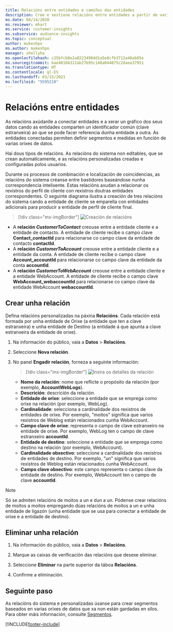 ```yaml
---
title: Relacións entre entidades e camiños das entidades
description: Cree e xestione relacións entre entidades a partir de varias fontes de datos.
ms.date: 04/14/2020
ms.reviewer: mhart
ms.service: customer-insights
ms.subservice: audience-insights
ms.topic: conceptual
author: mukeshpo
ms.author: mukeshpo
manager: shellyha
ms.openlocfilehash: c25bfcb8e2a8223498dd1a5e8cfb3712a40ab85e
ms.sourcegitcommit: bae40184312ab27b95c140a044875c2daea37951
ms.translationtype: HT
ms.contentlocale: gl-ES
ms.lasthandoff: 03/15/2021
ms.locfileid: "5595210"
---
```

# <a name="relationships-between-entities"></a>Relacións entre entidades

As relacións axúdanlle a conectar entidades e a xerar un gráfico dos seus datos cando as entidades comparten un identificador común (clave estranxeira) ao que se pode facer referencia dunha entidade a outra. As entidades conectadas permiten definir segmentos e medidas en función de varias orixes de datos.

Hai dous tipos de relacións. As relacións do sistema non editables, que se crean automaticamente, e as relacións personalizadas creadas e configuradas polos usuarios.

Durante os procesos de combinación e localización de coincidencias, as relacións do sistema créanse entre bastidores baseándose nunha correspondencia intelixente. Estas relacións axudan a relacionar os rexistros do perfil de cliente con rexistros doutras entidades correspondentes. O seguinte diagrama ilustra a creación de tres relacións do sistema cando a entidade de cliente se emparella con entidades adicionais para producir a entidade de perfil de cliente final.

> [!div class="mx-imgBorder"]
> ![Creación de relacións](media/relationships-entities-merge.png "Creación de relacións")

- A **relación *CustomerToContact*** creouse entre a entidade cliente e a entidade de contacto. A entidade de cliente recibe o campo clave **Contact_contactId** para relacionarse co campo clave da entidade de contacto **contactId**.
- A **relación *CustomerToAccount*** creouse entre a entidade cliente e a entidade da conta. A entidade de cliente recibe o campo clave **Account_accountId** para relacionarse co campo clave da entidade da conta **accountId**.
- A **relación *CustomerToWebAccount*** creouse entre a entidade cliente e a entidade WebAccount. A entidade de cliente recibe o campo clave **WebAccount_webaccountId** para relacionarse co campo clave da entidade WebAccount **webaccountId**.

## <a name="create-a-relationship"></a>Crear unha relación

Defina relacións personalizadas na páxina **Relacións**. Cada relación está formada por unha entidade de Orixe (a entidade que ten a clave estranxeira) e unha entidade de Destino (a entidade á que apunta a clave estranxeira da entidade de orixe).

1. Na información do público, vaia a **Datos** > **Relacións**.

2. Seleccione **Nova relación**.

3. No panel **Engadir relación**, forneza a seguinte información:

   > [!div class="mx-imgBorder"]
   > ![Insira os detalles da relación](media/relationships-add.png "Insira os detalles da relación")

   - **Nome da relación**: nome que reflicte o propósito da relación (por exemplo, **AccountWebLogs**).
   - **Descrición**: descrición da relación.
   - **Entidade de orixe**: seleccione a entidade que se emprega como orixe na relación (por exemplo, WebLog).
   - **Cardinalidade**: selecciona a cardinalidade dos rexistros de entidades de orixe. Por exemplo, "moitos" significa que varios rexistros de Weblog están relacionados cunha WebAccount.
   - **Campo clave de orixe**: representa o campo de clave estranxeiro na entidade de orixe. Por exemplo, WebLog ten o campo de clave estranxeiro **accountId**.
   - **Entidade de destino**: seleccione a entidade que se emprega como destino na relación (por exemplo, WebAccount).
   - **Cardinalidade obxectivo**: seleccione a cardinalidade dos rexistros de entidades de destino. Por exemplo, "un" significa que varios rexistros de Weblog están relacionados cunha WebAccount.
   - **Campo clave obxectivo**: este campo representa o campo clave da entidade de destino. Por exemplo, WebAccount ten o campo de clave **accountId**.

> [!NOTE]
> Só se admiten relacións de moitos a un e dun a un. Pódense crear relacións de moitos a moitos empregando dúas relacións de moitos a un e unha entidade de ligazón (unha entidade que se usa para conectar a entidade de orixe e a entidade de destino).

## <a name="delete-a-relationship"></a>Eliminar unha relación

1. Na información do público, vaia a **Datos** > **Relacións**.

2. Marque as caixas de verificación das relacións que desexe eliminar.

3. Seleccione **Eliminar** na parte superior da táboa **Relacións**.

4. Confirme a eliminación.

## <a name="next-step"></a>Seguinte paso

As relacións do sistema e personalizadas úsanse para crear segmentos baseados en varias orixes de datos que xa non están gardadas en silos. Para obter máis información, consulte [Segmentos](segments.md).


[!INCLUDE[footer-include](../includes/footer-banner.md)]